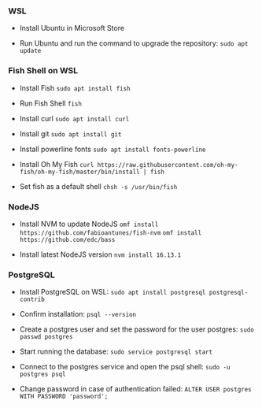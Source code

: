 ### WSL
- Install Ubuntu in Microsoft Store

- Run Ubuntu and run the command to upgrade the repository:
`sudo apt update`

### Fish Shell on WSL

- Install Fish
`sudo apt install fish`

- Run Fish Shell
`fish`

- Install curl
`sudo apt install curl`

- Install git
`sudo apt install git`

- Install powerline fonts
`sudo apt install fonts-powerline`

- Install Oh My Fish
`curl https://raw.githubusercontent.com/oh-my-fish/oh-my-fish/master/bin/install | fish`

- Set fish as a default shell
`chsh -s /usr/bin/fish`


### NodeJS

- Install NVM to update NodeJS
`omf install https://github.com/fabioantunes/fish-nvm`
`omf install https://github.com/edc/bass`

- Install latest NodeJS version
`nvm install 16.13.1`

### PostgreSQL
- Install PostgreSQL on WSL:
`sudo apt install postgresql postgresql-contrib`

- Confirm installation:
`psql --version`


- Create a postgres user and set the password for the user postgres:
`sudo passwd postgres`

- Start running the database:
`sudo service postgresql start`

- Connect to the postgres service and open the psql shell: 
`sudo -u postgres psql`

- Change password in case of authentication failed:
`ALTER USER postgres WITH PASSWORD 'password';`
